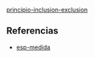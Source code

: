 [principio-inclusion-exclusion](pdf/principio-inclusion-exclusion.pdf)

## Referencias
- [esp-medida](./esp-medida.md)
